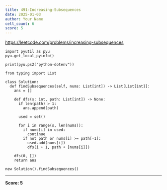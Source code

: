 ```yaml
---
title: 491-Increasing-Subsequences
date: 2025-01-03
author: Your Name
cell_count: 6
score: 5
---
```


https://leetcode.com/problems/increasing-subsequences


```
import pyutil as pyu
pyu.get_local_pyinfo()
```


```
print(pyu.ps2("python-dotenv"))
```


```
from typing import List
```


```
class Solution:
  def findSubsequences(self, nums: List[int]) -> List[List[int]]:
    ans = []

    def dfs(s: int, path: List[int]) -> None:
      if len(path) > 1:
        ans.append(path)

      used = set()

      for i in range(s, len(nums)):
        if nums[i] in used:
          continue
        if not path or nums[i] >= path[-1]:
          used.add(nums[i])
          dfs(i + 1, path + [nums[i]])

    dfs(0, [])
    return ans
```


```
new Solution().findSubsequences()
```


---
**Score: 5**